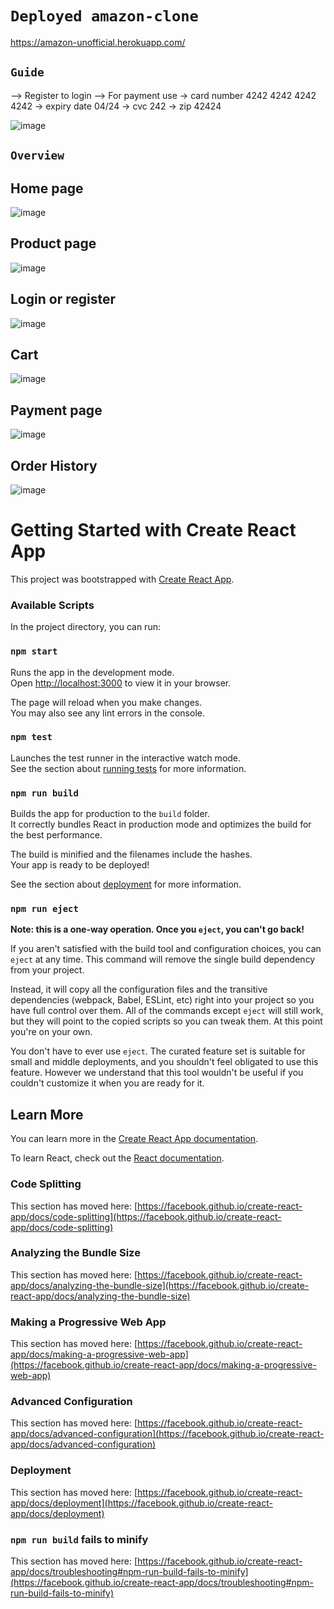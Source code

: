 # `Deployed amazon-clone`
https://amazon-unofficial.herokuapp.com/

## `Guide`
--> Register to login
--> For payment use 
      -> card number 4242 4242 4242 4242
      -> expiry date 04/24 
      -> cvc 242
      -> zip 42424
      
![image](https://user-images.githubusercontent.com/69163882/151651363-9d7c0be1-c420-421b-bd3f-8fb16c1daa8e.png)


## `Overview`

## Home page

![image](https://user-images.githubusercontent.com/69163882/151651081-1bc8389a-72cc-45c7-8684-f3cd89843105.png)

## Product page

![image](https://user-images.githubusercontent.com/69163882/151651101-ae90372c-4510-49cc-96a4-a50c6f7baf8c.png)

## Login or register

![image](https://user-images.githubusercontent.com/69163882/151651229-205689c6-5df6-453a-b07d-d2ae64534190.png)

## Cart

![image](https://user-images.githubusercontent.com/69163882/151651147-1601079c-41ea-4197-b924-4f150cb24b3a.png)

## Payment page

![image](https://user-images.githubusercontent.com/69163882/151651188-d01b19d2-78bd-4b36-a5fd-ad1af3dfaaa6.png)

## Order History

![image](https://user-images.githubusercontent.com/69163882/151651214-31597c1f-685b-427e-b783-1727dca92666.png)



# Getting Started with Create React App

This project was bootstrapped with [Create React App](https://github.com/facebook/create-react-app).

### Available Scripts

In the project directory, you can run:

### `npm start`

Runs the app in the development mode.\
Open [http://localhost:3000](http://localhost:3000) to view it in your browser.

The page will reload when you make changes.\
You may also see any lint errors in the console.

### `npm test`

Launches the test runner in the interactive watch mode.\
See the section about [running tests](https://facebook.github.io/create-react-app/docs/running-tests) for more information.

### `npm run build`

Builds the app for production to the `build` folder.\
It correctly bundles React in production mode and optimizes the build for the best performance.

The build is minified and the filenames include the hashes.\
Your app is ready to be deployed!

See the section about [deployment](https://facebook.github.io/create-react-app/docs/deployment) for more information.

### `npm run eject`

**Note: this is a one-way operation. Once you `eject`, you can't go back!**

If you aren't satisfied with the build tool and configuration choices, you can `eject` at any time. This command will remove the single build dependency from your project.

Instead, it will copy all the configuration files and the transitive dependencies (webpack, Babel, ESLint, etc) right into your project so you have full control over them. All of the commands except `eject` will still work, but they will point to the copied scripts so you can tweak them. At this point you're on your own.

You don't have to ever use `eject`. The curated feature set is suitable for small and middle deployments, and you shouldn't feel obligated to use this feature. However we understand that this tool wouldn't be useful if you couldn't customize it when you are ready for it.

## Learn More

You can learn more in the [Create React App documentation](https://facebook.github.io/create-react-app/docs/getting-started).

To learn React, check out the [React documentation](https://reactjs.org/).

### Code Splitting

This section has moved here: [https://facebook.github.io/create-react-app/docs/code-splitting](https://facebook.github.io/create-react-app/docs/code-splitting)

### Analyzing the Bundle Size

This section has moved here: [https://facebook.github.io/create-react-app/docs/analyzing-the-bundle-size](https://facebook.github.io/create-react-app/docs/analyzing-the-bundle-size)

### Making a Progressive Web App

This section has moved here: [https://facebook.github.io/create-react-app/docs/making-a-progressive-web-app](https://facebook.github.io/create-react-app/docs/making-a-progressive-web-app)

### Advanced Configuration

This section has moved here: [https://facebook.github.io/create-react-app/docs/advanced-configuration](https://facebook.github.io/create-react-app/docs/advanced-configuration)

### Deployment

This section has moved here: [https://facebook.github.io/create-react-app/docs/deployment](https://facebook.github.io/create-react-app/docs/deployment)

### `npm run build` fails to minify

This section has moved here: [https://facebook.github.io/create-react-app/docs/troubleshooting#npm-run-build-fails-to-minify](https://facebook.github.io/create-react-app/docs/troubleshooting#npm-run-build-fails-to-minify)
